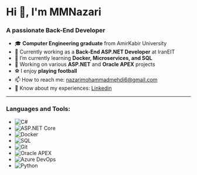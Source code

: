 # Hi 👋, I'm MMNazari

### A passionate Back-End Developer

- 🎓 **Computer Engineering graduate** from AmirKabir University
- 💼 Currently working as a **Back-End ASP.NET Developer** at IranEIT
- 🌱 I’m currently learning **Docker, Microservices, and SQL**
- 🔭 Working on various **ASP.NET** and **Oracle APEX** projects
- ⚽ I enjoy **playing football**
- 📫 How to reach me: nazarimohammadmehdi6@gmail.com
- 📄 Know about my experiences: [Linkedin](https://www.linkedin.com/in/mmnazari)


---

### Languages and Tools:
- ![C#](https://img.shields.io/badge/C%23-%23239120.svg?style=for-the-badge&logo=c-sharp&logoColor=white)
- ![ASP.NET Core](https://img.shields.io/badge/ASP.NET%20Core-%235C2D91.svg?style=for-the-badge&logo=.net&logoColor=white)
- ![Docker](https://img.shields.io/badge/Docker-%232496ED.svg?style=for-the-badge&logo=docker&logoColor=white)
- ![SQL](https://img.shields.io/badge/SQL-%230074C6.svg?style=for-the-badge&logo=sqlite&logoColor=white)
- ![Git](https://img.shields.io/badge/Git-%23F05033.svg?style=for-the-badge&logo=git&logoColor=white)
- ![Oracle APEX](https://img.shields.io/badge/Oracle%20APEX-%23F80000.svg?style=for-the-badge&logo=oracle&logoColor=white)
- ![Azure DevOps](https://img.shields.io/badge/Azure%20DevOps-%230078D7.svg?style=for-the-badge&logo=azure-devops&logoColor=white)
- ![Python](https://img.shields.io/badge/Python-%233776AB.svg?style=for-the-badge&logo=python&logoColor=white)
